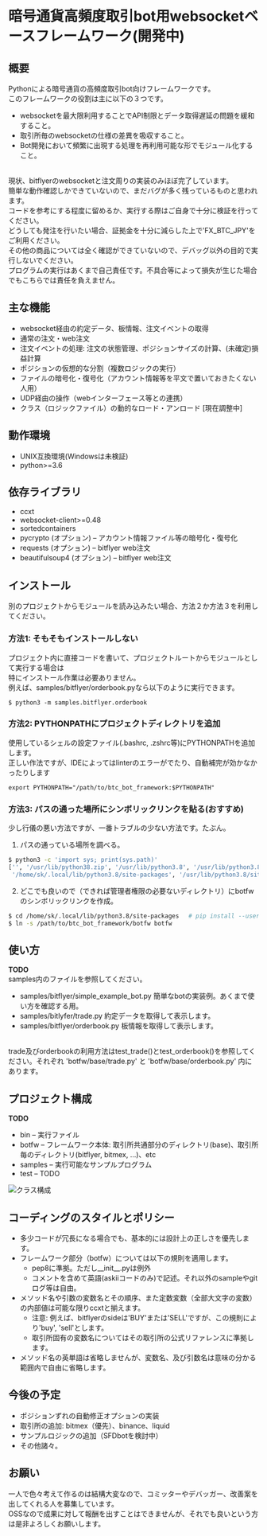 # 暗号通貨高頻度取引bot用websocketベースフレームワーク(開発中)
## 概要
Pythonによる暗号通貨の高頻度取引bot向けフレームワークです。<br>
このフレームワークの役割は主に以下の３つです。
* websocketを最大限利用することでAPI制限とデータ取得遅延の問題を緩和すること。
* 取引所毎のwebsocketの仕様の差異を吸収すること。
* Bot開発において頻繁に出現する処理を再利用可能な形でモジュール化すること。
<br>
現状、bitflyerのwebsocketと注文周りの実装のみほぼ完了しています。<br>
簡単な動作確認しかできていないので、まだバグが多く残っているものと思われます。<br>
コードを参考にする程度に留めるか、実行する際はご自身で十分に検証を行ってください。<br>
どうしても発注を行いたい場合、証拠金を十分に減らした上で'FX_BTC_JPY'をご利用ください。<br>
その他の商品については全く確認ができていないので、デバッグ以外の目的で実行しないでください。<br>
プログラムの実行はあくまで自己責任です。不具合等によって損失が生じた場合でもこちらでは責任を負えません。<br>

## 主な機能
* websocket経由の約定データ、板情報、注文イベントの取得
* 通常の注文・web注文
* 注文イベントの処理: 注文の状態管理、ポジションサイズの計算、(未確定)損益計算
* ポジションの仮想的な分割（複数ロジックの実行）
* ファイルの暗号化・復号化（アカウント情報等を平文で置いておきたくない人用）
* UDP経由の操作（webインターフェース等との連携）
* クラス（ロジックファイル）の動的なロード・アンロード [現在調整中]

## 動作環境
* UNIX互換環境(Windowsは未検証)
* python>=3.6

## 依存ライブラリ
* ccxt
* websocket-client>=0.48
* sortedcontainers
* pycrypto (オプション) – アカウント情報ファイル等の暗号化・復号化
* requests (オプション) – bitflyer web注文
* beautifulsoup4 (オプション) – bitflyer web注文

## インストール
別のプロジェクトからモジュールを読み込みたい場合、方法２か方法３を利用してください。
### 方法1: そもそもインストールしない<br>
プロジェクト内に直接コードを書いて、プロジェクトルートからモジュールとして実行する場合は<br>
特にインストール作業は必要ありません。<br>
例えば、samples/bitflyer/orderbook.pyなら以下のように実行できます。
```
$ python3 -m samples.bitflyer.orderbook
```

### 方法2: PYTHONPATHにプロジェクトディレクトリを追加<br>
使用しているシェルの設定ファイル(.bashrc, .zshrc等)にPYTHONPATHを追加します。<br>
正しい作法ですが、IDEによってはlinterのエラーがでたり、自動補完が効かなかったりします<br>
```
export PYTHONPATH="/path/to/btc_bot_framework:$PYTHONPATH"
```

### 方法3: パスの通った場所にシンボリックリンクを貼る(おすすめ)<br>
少し行儀の悪い方法ですが、一番トラブルの少ない方法です。たぶん。
1. パスの通っている場所を調べる。
```sh
$ python3 -c 'import sys; print(sys.path)'
['', '/usr/lib/python38.zip', '/usr/lib/python3.8', '/usr/lib/python3.8/lib-dynload',
 '/home/sk/.local/lib/python3.8/site-packages', '/usr/lib/python3.8/site-packages']
```
2. どこでも良いので（できれば管理者権限の必要ないディレクトリ）にbotfwのシンボリックリンクを作成。
```sh
$ cd /home/sk/.local/lib/python3.8/site-packages　 # pip install --user で使われるディレクトリ
$ ln -s /path/to/btc_bot_framework/botfw botfw
```

## 使い方
**TODO**<br>
samples内のファイルを参照してください。
* samples/bitflyer/simple_example_bot.py 簡単なbotの実装例。あくまで使い方を確認する用。
* samples/bitlyfer/trade.py 約定データを取得して表示します。
* samples/bitflyer/orderbook.py 板情報を取得して表示します。
<br>
trade及びorderbookの利用方法はtest_trade()とtest_orderbook()を参照してください。それぞれ 'botfw/base/trade.py' と 'botfw/base/orderbook.py' 内にあります。

## プロジェクト構成
**TODO**<br>
* bin – 実行ファイル
* botfw – フレームワーク本体: 取引所共通部分のディレクトリ(base)、取引所毎のディレクトリ(bitflyer, bitmex, ...)、etc
* samples – 実行可能なサンプルプログラム
* test – TODO

![クラス構成](https://docs.google.com/drawings/d/e/2PACX-1vQ-_dnl_sqlpbMiK-RdnFiqHG1rWjP6kFax4v6OA9OkTGxKJn1kwFcKpmnjidZ6SDdw8qk4NiTMEOAp/pub?w=818&h=711)

## コーディングのスタイルとポリシー
* 多少コードが冗長になる場合でも、基本的には設計上の正しさを優先します。
* フレームワーク部分（botfw）については以下の規則を適用します。
    * pep8に準拠。ただし__init__.pyは例外
    * コメントを含めて英語(askiiコードのみ)で記述。それ以外のsampleやgitログ等は自由。
* メソッド名や引数の変数名とその順序、また定数変数（全部大文字の変数）の内部値は可能な限りccxtと揃えます。
    * 注意: 例えば、bitflyerのsideは'BUY'または'SELL'ですが、この規則により'buy', 'sell'とします。<br>
    * 取引所固有の変数名についてはその取引所の公式リファレンスに準拠します。
* メソッド名の英単語は省略しませんが、変数名、及び引数名は意味の分かる範囲内で自由に省略します。


## 今後の予定
* ポジションずれの自動修正オプションの実装
* 取引所の追加: bitmex（優先）、binance、liquid
* サンプルロジックの追加（SFDbotを検討中）
* その他諸々。

## お願い
一人で色々考えて作るのは結構大変なので、コミッターやデバッガー、改善案を出してくれる人を募集しています。<br>
OSSなので成果に対して報酬を出すことはできませんが、それでも良いという方は是非よろしくお願いします。
